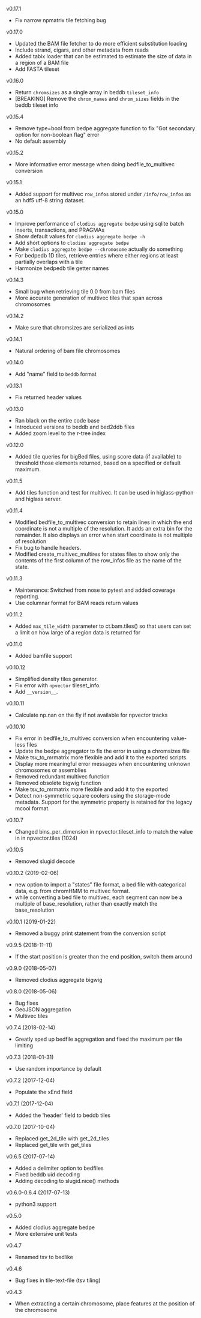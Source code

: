 v0.17.1

- Fix narrow npmatrix tile fetching bug

v0.17.0

- Updated the BAM file fetcher to do more efficient substitution loading
- Include strand, cigars, and other metadata from reads
- Added tabix loader that can be estimated to estimate the size of data in a region of a BAM file
- Add FASTA tileset

v0.16.0

- Return `chromsizes` as a single array in beddb `tileset_info`
- [BREAKING] Remove the `chrom_names` and `chrom_sizes` fields in the beddb tileset info

v0.15.4

- Remove type=bool from bedpe aggregate function to fix "Got secondary option for non-boolean flag" error
- No default assembly

v0.15.2

- More informative error message when doing bedfile_to_multivec conversion

v0.15.1

- Added support for multivec `row_infos` stored under `/info/row_infos` as an hdf5 utf-8 string dataset.

v0.15.0

- Improve performance of `clodius aggregate bedpe` using sqlite batch inserts, transactions, and PRAGMAs
- Show default values for `clodius aggregate bedpe -h`
- Add short options to `clodius aggregate bedpe`
- Make `clodius aggregate bedpe --chromosome` actually do something
- For bedpedb 1D tiles, retrieve entries where either regions at least partially overlaps with a tile
- Harmonize bedpedb tile getter names

v0.14.3

- Small bug when retrieving tile 0.0 from bam files
- More accurate generation of multivec tiles that span across chromosomes

v0.14.2

- Make sure that chromsizes are serialized as ints

v0.14.1

- Natural ordering of bam file chromosomes

v0.14.0

- Add "name" field to `beddb` format

v0.13.1

- Fix returned header values

v0.13.0

- Ran black on the entire code base
- Introduced versions to beddb and bed2ddb files
- Added zoom level to the r-tree index

v0.12.0

- Added tile queries for bigBed files, using score data (if available) to threshold those elements returned, based on a specified or default maximum.

v0.11.5

- Add tiles function and test for multivec. It can be used in higlass-python and higlass server.

v0.11.4

- Modified bedfile_to_multivec conversion to retain lines in which the end coordinate is not a multiple of the resolution.
  It adds an extra bin for the remainder. It also displays an error when start coordinate is not multiple of resolution
- Fix bug to handle headers.
- Modified create_multivec_multires for states files to show only the contents of the first column of the row_infos file as the name of the state.

v0.11.3

- Maintenance: Switched from nose to pytest and added coverage reporting.
- Use columnar format for BAM reads return values

v0.11.2

- Added `max_tile_width` parameter to ct.bam.tiles() so that users can set a
  limit on how large of a region data is returned for

v0.11.0

- Added bamfile support

v0.10.12

- Simplified density tiles generator.
- Fix error with `npvector` tileset_info.
- Add `__version__`.

v0.10.11

- Calculate np.nan on the fly if not available for npvector tracks

v0.10.10

- Fix error in bedfile_to_multivec conversion when encountering value-less files
- Update the bedpe aggregator to fix the error in using a chromsizes file
- Make tsv_to_mrmatrix more flexible and add it to the exported scripts.
- Display more meaningful error messages when encountering unknown chromosomes or assemblies
- Removed redundant multivec function
- Removed obsolete bigwig function
- Make tsv_to_mrmatrix more flexible and add it to the exported
- Detect non-symmetric square coolers using the storage-mode metadata. Support for the symmetric property is retained for the legacy mcool format.

v0.10.7

- Changed bins_per_dimension in npvector.tileset_info to match the value in
  in npvector.tiles (1024)

v0.10.5

- Removed slugid decode

v0.10.2 (2019-02-06)

- new option to import a "states" file format, a bed file with categorical data, e.g. from chromHMM to multivec format.
- while converting a bed file to multivec, each segment can now be a multiple of base_resolution,
  rather than exactly match the base_resolution

v0.10.1 (2019-01-22)

- Removed a buggy print statement from the conversion script

v0.9.5 (2018-11-11)

- If the start position is greater than the end position, switch them around

v0.9.0 (2018-05-07)

- Removed clodius aggregate bigwig

v0.8.0 (2018-05-06)

- Bug fixes
- GeoJSON aggregation
- Multivec tiles

v0.7.4 (2018-02-14)

- Greatly sped up bedfile aggregation and fixed the maximum per tile limiting

v0.7.3 (2018-01-31)

- Use random importance by default

v0.7.2 (2017-12-04)

- Populate the xEnd field

v0.7.1 (2017-12-04)

- Added the 'header' field to beddb tiles

v0.7.0 (2017-10-04)

- Replaced get_2d_tile with get_2d_tiles
- Replaced get_tile with get_tiles

v0.6.5 (2017-07-14)

- Added a delimiter option to bedfiles
- Fixed beddb uid decoding
- Adding decoding to slugid.nice() methods

v0.6.0-0.6.4 (2017-07-13)

- python3 support

v0.5.0

- Added clodius aggregate bedpe
- More extensive unit tests

v0.4.7

- Renamed tsv to bedlike

v0.4.6

- Bug fixes in tile-text-file (tsv tiling)

v0.4.3

- When extracting a certain chromosome, place features at the position of the
  chromosome
